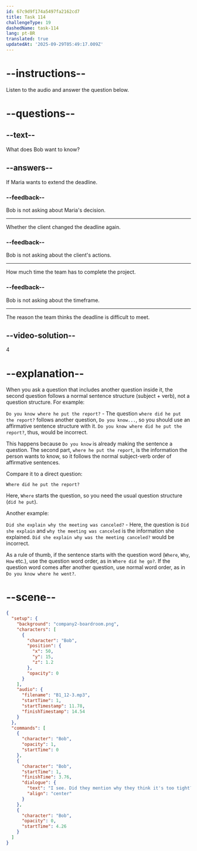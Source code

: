 ```yaml
---
id: 67c9d9f174a5497fa2162cd7
title: Task 114
challengeType: 19
dashedName: task-114
lang: pt-BR
translated: true
updatedAt: '2025-09-29T05:49:17.009Z'
---
```


<!-- (Audio) Bob: I see. Did they mention why they think it's too tight? -->

# --instructions--

Listen to the audio and answer the question below.  

# --questions--

## --text--

What does Bob want to know?

## --answers--

If Maria wants to extend the deadline.

### --feedback--

Bob is not asking about Maria's decision.

---

Whether the client changed the deadline again.

### --feedback--

Bob is not asking about the client's actions.

---

How much time the team has to complete the project.

### --feedback--

Bob is not asking about the timeframe.

---

The reason the team thinks the deadline is difficult to meet.

## --video-solution--

4  

# --explanation--

When you ask a question that includes another question inside it, the second question follows a normal sentence structure (subject + verb), not a question structure. For example:

`Do you know where he put the report?` - The question `where did he put the report?` follows another question, `Do you know...`, so you should use an affirmative sentence structure with it. `Do you know where did he put the report?`, thus, would be incorrect.

This happens because `Do you know` is already making the sentence a question. The second part, `where he put the report`, is the information the person wants to know, so it follows the normal subject-verb order of affirmative sentences.

Compare it to a direct question:

`Where did he put the report?`

Here, `Where` starts the question, so you need the usual question structure (`did he put`).

Another example:

`Did she explain why the meeting was canceled?` - Here, the question is `Did she explain` and `why the meeting was canceled` is the information she explained. `Did she explain why was the meeting canceled?` would be incorrect.

As a rule of thumb, if the sentence starts with the question word (`Where`, `Why`, `How` etc.), use the question word order, as in `Where did he go?`. If the question word comes after another question, use normal word order, as in `Do you know where he went?`.

# --scene--

```json
{
  "setup": {
    "background": "company2-boardroom.png",
    "characters": [
      {
        "character": "Bob",
        "position": {
          "x": 50,
          "y": 15,
          "z": 1.2
        },
        "opacity": 0
      }
    ],
    "audio": {
      "filename": "B1_12-3.mp3",
      "startTime": 1,
      "startTimestamp": 11.78,
      "finishTimestamp": 14.54
    }
  },
  "commands": [
    {
      "character": "Bob",
      "opacity": 1,
      "startTime": 0
    },
    {
      "character": "Bob",
      "startTime": 1,
      "finishTime": 3.76,
      "dialogue": {
        "text": "I see. Did they mention why they think it's too tight?",
        "align": "center"
      }
    },
    {
      "character": "Bob",
      "opacity": 0,
      "startTime": 4.26
    }
  ]
}
```
